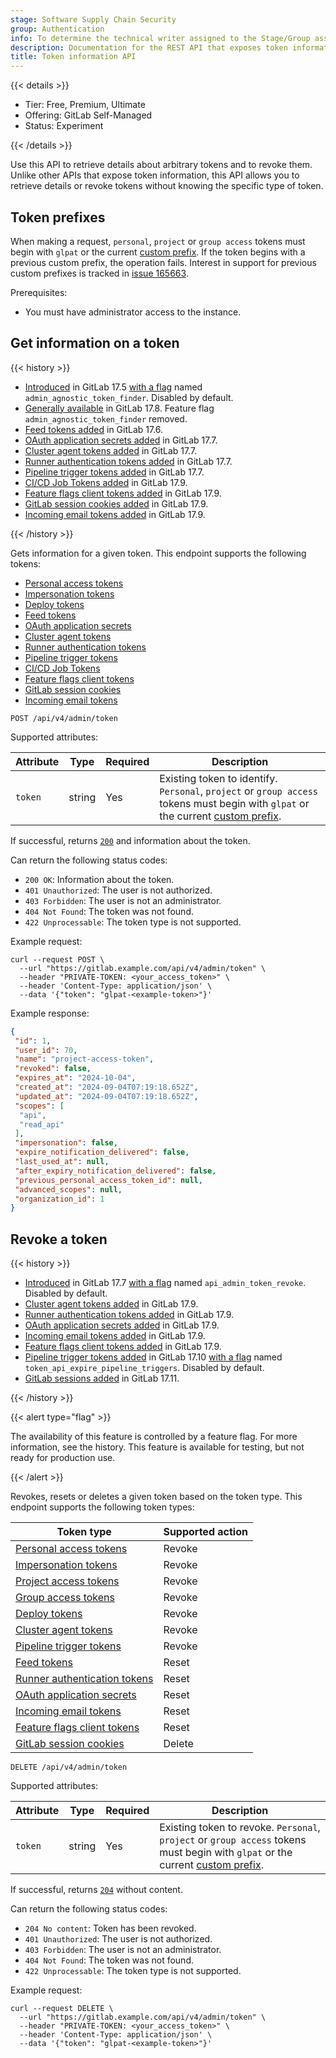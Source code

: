 ```yaml
---
stage: Software Supply Chain Security
group: Authentication
info: To determine the technical writer assigned to the Stage/Group associated with this page, see https://handbook.gitlab.com/handbook/product/ux/technical-writing/#assignments
description: Documentation for the REST API that exposes token information.
title: Token information API
---
```


{{< details >}}

- Tier: Free, Premium, Ultimate
- Offering: GitLab Self-Managed
- Status: Experiment

{{< /details >}}

Use this API to retrieve details about arbitrary tokens and to revoke them. Unlike other APIs that expose token information, this API allows you to retrieve details or revoke tokens without knowing the specific type of token.

## Token prefixes

When making a request, `personal`, `project` or `group access` tokens must begin with `glpat` or the current [custom prefix](../../administration/settings/account_and_limit_settings.md#personal-access-token-prefix). If the token begins with a previous custom prefix, the operation fails. Interest in support for previous custom prefixes is tracked in [issue 165663](https://gitlab.com/gitlab-org/gitlab/-/issues/165663).

Prerequisites:

- You must have administrator access to the instance.

## Get information on a token

{{< history >}}

- [Introduced](https://gitlab.com/gitlab-org/gitlab/-/merge_requests/165157) in GitLab 17.5 [with a flag](../../administration/feature_flags.md) named `admin_agnostic_token_finder`. Disabled by default.
- [Generally available](https://gitlab.com/gitlab-org/gitlab/-/issues/490572) in GitLab 17.8. Feature flag `admin_agnostic_token_finder` removed.
- [Feed tokens added](https://gitlab.com/gitlab-org/gitlab/-/merge_requests/169821) in GitLab 17.6.
- [OAuth application secrets added](https://gitlab.com/gitlab-org/gitlab/-/merge_requests/172985) in GitLab 17.7.
- [Cluster agent tokens added](https://gitlab.com/gitlab-org/gitlab/-/merge_requests/172932) in GitLab 17.7.
- [Runner authentication tokens added](https://gitlab.com/gitlab-org/gitlab/-/merge_requests/173987) in GitLab 17.7.
- [Pipeline trigger tokens added](https://gitlab.com/gitlab-org/gitlab/-/merge_requests/174030) in GitLab 17.7.
- [CI/CD Job Tokens added](https://gitlab.com/gitlab-org/gitlab/-/merge_requests/175234) in GitLab 17.9.
- [Feature flags client tokens added](https://gitlab.com/gitlab-org/gitlab/-/merge_requests/177431) in GitLab 17.9.
- [GitLab session cookies added](https://gitlab.com/gitlab-org/gitlab/-/merge_requests/178022) in GitLab 17.9.
- [Incoming email tokens added](https://gitlab.com/gitlab-org/gitlab/-/merge_requests/177077) in GitLab 17.9.

{{< /history >}}

Gets information for a given token. This endpoint supports the following tokens:

- [Personal access tokens](../../user/profile/personal_access_tokens.md)
- [Impersonation tokens](../rest/authentication.md#impersonation-tokens)
- [Deploy tokens](../../user/project/deploy_tokens/_index.md)
- [Feed tokens](../../security/tokens/_index.md#feed-token)
- [OAuth application secrets](../../integration/oauth_provider.md)
- [Cluster agent tokens](../../security/tokens/_index.md#gitlab-cluster-agent-tokens)
- [Runner authentication tokens](../../security/tokens/_index.md#runner-authentication-tokens)
- [Pipeline trigger tokens](../../ci/triggers/_index.md#create-a-pipeline-trigger-token)
- [CI/CD Job Tokens](../../security/tokens/_index.md#cicd-job-tokens)
- [Feature flags client tokens](../../operations/feature_flags.md#get-access-credentials)
- [GitLab session cookies](../../user/profile/active_sessions.md)
- [Incoming email tokens](../../security/tokens/_index.md#incoming-email-token)

```plaintext
POST /api/v4/admin/token
```

Supported attributes:

| Attribute    | Type    | Required | Description                |
|--------------|---------|----------|----------------------------|
| `token`      | string  | Yes      | Existing token to identify. `Personal`, `project` or `group access` tokens must begin with `glpat` or the current [custom prefix](../../administration/settings/account_and_limit_settings.md#personal-access-token-prefix). |

If successful, returns [`200`](../rest/troubleshooting.md#status-codes) and information about the token.

Can return the following status codes:

- `200 OK`: Information about the token.
- `401 Unauthorized`: The user is not authorized.
- `403 Forbidden`: The user is not an administrator.
- `404 Not Found`: The token was not found.
- `422 Unprocessable`: The token type is not supported.

Example request:

```shell
curl --request POST \
  --url "https://gitlab.example.com/api/v4/admin/token" \
  --header "PRIVATE-TOKEN: <your_access_token>" \
  --header 'Content-Type: application/json' \
  --data '{"token": "glpat-<example-token>"}'
```

Example response:

```json
{
 "id": 1,
 "user_id": 70,
 "name": "project-access-token",
 "revoked": false,
 "expires_at": "2024-10-04",
 "created_at": "2024-09-04T07:19:18.652Z",
 "updated_at": "2024-09-04T07:19:18.652Z",
 "scopes": [
  "api",
  "read_api"
 ],
 "impersonation": false,
 "expire_notification_delivered": false,
 "last_used_at": null,
 "after_expiry_notification_delivered": false,
 "previous_personal_access_token_id": null,
 "advanced_scopes": null,
 "organization_id": 1
}
```

## Revoke a token

{{< history >}}

- [Introduced](https://gitlab.com/gitlab-org/gitlab/-/merge_requests/170421) in GitLab 17.7 [with a flag](../../administration/feature_flags.md) named `api_admin_token_revoke`. Disabled by default.
- [Cluster agent tokens added](https://gitlab.com/gitlab-org/gitlab/-/merge_requests/178211) in GitLab 17.9.
- [Runner authentication tokens added](https://gitlab.com/gitlab-org/gitlab/-/merge_requests/179066) in GitLab 17.9.
- [OAuth application secrets added](https://gitlab.com/gitlab-org/gitlab/-/merge_requests/179035) in GitLab 17.9.
- [Incoming email tokens added](https://gitlab.com/gitlab-org/gitlab/-/merge_requests/180763) in GitLab 17.9.
- [Feature flags client tokens added](https://gitlab.com/gitlab-org/gitlab/-/merge_requests/181096) in GitLab 17.9.
- [Pipeline trigger tokens added](https://gitlab.com/gitlab-org/gitlab/-/merge_requests/181598) in GitLab 17.10  [with a flag](../../administration/feature_flags.md) named `token_api_expire_pipeline_triggers`. Disabled by default.
- [GitLab sessions added](https://gitlab.com/gitlab-org/gitlab/-/merge_requests/184047) in GitLab 17.11.

{{< /history >}}

{{< alert type="flag" >}}

The availability of this feature is controlled by a feature flag.
For more information, see the history.
This feature is available for testing, but not ready for production use.

{{< /alert >}}

Revokes, resets or deletes a given token based on the token type. This endpoint supports the following token types:

| Token type                                                                                   | Supported action   |
|----------------------------------------------------------------------------------------------|--------------------|
| [Personal access tokens](../../user/profile/personal_access_tokens.md)                       | Revoke             |
| [Impersonation tokens](../../user/profile/personal_access_tokens.md)                         | Revoke             |
| [Project access tokens](../../security/tokens/_index.md#project-access-tokens)               | Revoke             |
| [Group access tokens](../../security/tokens/_index.md#group-access-tokens)                   | Revoke             |
| [Deploy tokens](../../user/project/deploy_tokens/_index.md)                                   | Revoke             |
| [Cluster agent tokens](../../security/tokens/_index.md#gitlab-cluster-agent-tokens)          | Revoke             |
| [Pipeline trigger tokens](../../ci/triggers/_index.md#create-a-pipeline-trigger-token)       | Revoke             |
| [Feed tokens](../../security/tokens/_index.md#feed-token)                                    | Reset              |
| [Runner authentication tokens](../../security/tokens/_index.md#runner-authentication-tokens) | Reset              |
| [OAuth application secrets](../../integration/oauth_provider.md)                             | Reset              |
| [Incoming email tokens](../../security/tokens/_index.md#incoming-email-token)                | Reset              |
| [Feature flags client tokens](../../operations/feature_flags.md#get-access-credentials)      | Reset              |
| [GitLab session cookies](../../user/profile/active_sessions.md)                              | Delete             |

```plaintext
DELETE /api/v4/admin/token
```

Supported attributes:

| Attribute    | Type    | Required | Description              |
|--------------|---------|----------|--------------------------|
| `token`      | string  | Yes      | Existing token to revoke. `Personal`, `project` or `group access` tokens must begin with `glpat` or the current [custom prefix](../../administration/settings/account_and_limit_settings.md#personal-access-token-prefix). |

If successful, returns [`204`](../rest/troubleshooting.md#status-codes) without content.

Can return the following status codes:

- `204 No content`: Token has been revoked.
- `401 Unauthorized`: The user is not authorized.
- `403 Forbidden`: The user is not an administrator.
- `404 Not Found`: The token was not found.
- `422 Unprocessable`: The token type is not supported.

Example request:

```shell
curl --request DELETE \
  --url "https://gitlab.example.com/api/v4/admin/token" \
  --header "PRIVATE-TOKEN: <your_access_token>" \
  --header 'Content-Type: application/json' \
  --data '{"token": "glpat-<example-token>"}'
```
